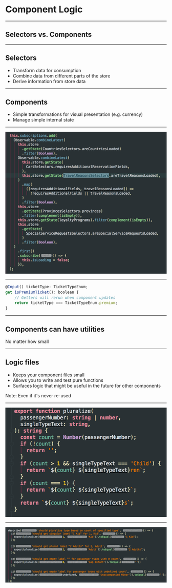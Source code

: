 # Component Logic

---

## Selectors vs. Components

---

## Selectors
- Transform data for consumption
- Combine data from different parts of the store
- Derive information from store data

---

## Components
- Simple transformations for visual presentation (e.g. currency)
- Manage simple internal state

---

![No Selectors?](img/noselectors.png)

---

```js
@Input() ticketType: TicketTypeEnum;
get isPremiumTicket(): boolean {
    // Getters will rerun when component updates
	return ticketType === TicketTypeEnum.premium;
}
```

---

## Components can have utilities
No matter how small

---

## Logic files
- Keeps your component files small
- Allows you to write and test pure functions
- Surfaces logic that might be useful in the future for other components

Note: Even if it's never re-used

---

![Label Utility](img/labelutility.png)

---

![Tests](img/labeltests.png)